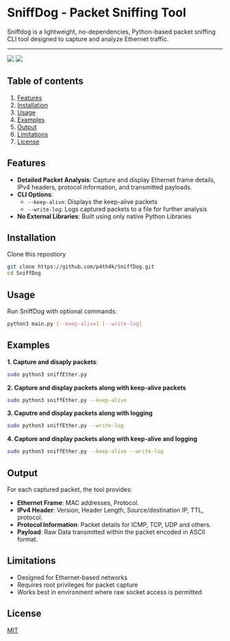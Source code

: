# SniffDog - Packet Sniffing Tool

Sniffdog is a lightweight, no-dependencies, Python-based packet sniffing CLI tool designed to capture and analyze Ethernet traffic.

<hr>
<div align="centre">
<img src="https://img.shields.io/badge/Linux-FCC624?style=for-the-badge&logo=linux&logoColor=black">
<img src="https://img.shields.io/badge/Python-3776AB?style=for-the-badge&logo=python&logoColor=white">
</div>

## Table of contents

1. [Features](#features)
2. [Installation](#installation)
3. [Usage](#usage)
4. [Examples](#examples)
5. [Output](#output)
6. [Limitations](#limitations)
7. [License](#license)

## Features

- <b>Detailed Packet Analysis</b>: Capture and display Ethernet frame details, IPv4 headers, protocol information, and transmitted payloads.
- <b>CLI Options</b>:
  - `--keep-alive`: Displays the keep-alive packets
  - `--write-log`: Logs captured packets to a file for further analysis
- <b>No External Libraries</b>: Built using only native Python Libraries

## Installation

Clone this repostiory

```bash
git clone https://github.com/p4th4k/SniffDog.git
cd SniffDog
```

## Usage

Run SniffDog with optional commands:

```bash
python3 main.py [--keep-alive] [--write-log]
```

## Examples

<b>1. Capture and disaply packets</b>:

```bash
sudo python3 sniffEther.py
```

<b>2. Capture and display packets along with keep-alive packets</b>

```bash
sudo python3 sniffEther.py --keep-alive
```

<b>3. Caputre and display packets along with logging</b>

```bash
sudo python3 sniffEther.py --write-log
```

<b>4. Capture and display packets along with keep-alive and logging</b>

```bash
sudo python3 sniffEther.py --keep-alive --write-log
```

## Output

For each captured packet, the tool provides:

- <b>Ethernet Frame</b>: MAC addresses, Protocol.
- <b>IPv4 Header</b>: Version, Header Length, Source/destination IP, TTL, protocol.
- <b>Protocol Information</b>: Packet details for ICMP, TCP, UDP and others.
- <b>Payload</b>: Raw Data transmitted within the packet encoded in ASCII format.

## Limitations

- Designed for Ethernet-based networks
- Requires root privileges for packet capture
- Works best in environment where raw socket access is permitted

## License

[MIT](https://choosealicense.com/licenses/mit/)
